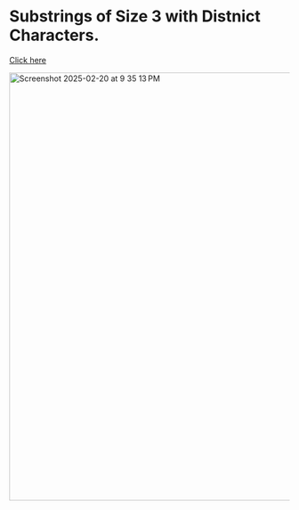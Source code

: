 # Substrings of Size 3 with Distnict Characters.

[Click here](https://leetcode.com/problems/substrings-of-size-three-with-distinct-characters/description/)


<img width="768" alt="Screenshot 2025-02-20 at 9 35 13 PM" src="https://github.com/user-attachments/assets/ed864184-982a-447f-a5a0-94011721f4e9" />
